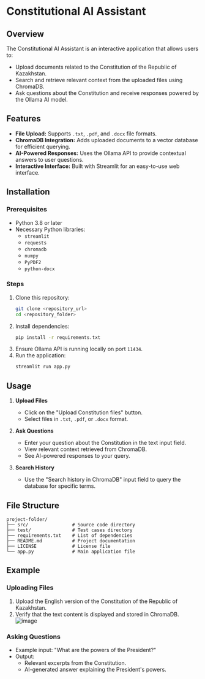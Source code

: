 # Constitutional AI Assistant

## Overview
The Constitutional AI Assistant is an interactive application that allows users to:
- Upload documents related to the Constitution of the Republic of Kazakhstan.
- Search and retrieve relevant context from the uploaded files using ChromaDB.
- Ask questions about the Constitution and receive responses powered by the Ollama AI model.

## Features
- **File Upload:** Supports `.txt`, `.pdf`, and `.docx` file formats.
- **ChromaDB Integration:** Adds uploaded documents to a vector database for efficient querying.
- **AI-Powered Responses:** Uses the Ollama API to provide contextual answers to user questions.
- **Interactive Interface:** Built with Streamlit for an easy-to-use web interface.

## Installation

### Prerequisites
- Python 3.8 or later
- Necessary Python libraries:
  - `streamlit`
  - `requests`
  - `chromadb`
  - `numpy`
  - `PyPDF2`
  - `python-docx`

### Steps
1. Clone this repository:
   ```bash
   git clone <repository_url>
   cd <repository_folder>
   ```
2. Install dependencies:
   ```bash
   pip install -r requirements.txt
   ```
3. Ensure Ollama API is running locally on port `11434`.
4. Run the application:
   ```bash
   streamlit run app.py
   ```

## Usage

1. **Upload Files**
   - Click on the "Upload Constitution files" button.
   - Select files in `.txt`, `.pdf`, or `.docx` format.

2. **Ask Questions**
   - Enter your question about the Constitution in the text input field.
   - View relevant context retrieved from ChromaDB.
   - See AI-powered responses to your query.

3. **Search History**
   - Use the "Search history in ChromaDB" input field to query the database for specific terms.

## File Structure
```
project-folder/
├── src/                # Source code directory
├── test/               # Test cases directory
├── requirements.txt    # List of dependencies
├── README.md           # Project documentation
├── LICENSE             # License file
└── app.py              # Main application file
```

## Example
### Uploading Files
1. Upload the English version of the Constitution of the Republic of Kazakhstan.
2. Verify that the text content is displayed and stored in ChromaDB.
   ![image](https://github.com/user-attachments/assets/dcf5ee39-1167-44c8-8038-bf79992134c8)


### Asking Questions
- Example input: "What are the powers of the President?"
- Output:
  - Relevant excerpts from the Constitution.
  - AI-generated answer explaining the President's powers.



